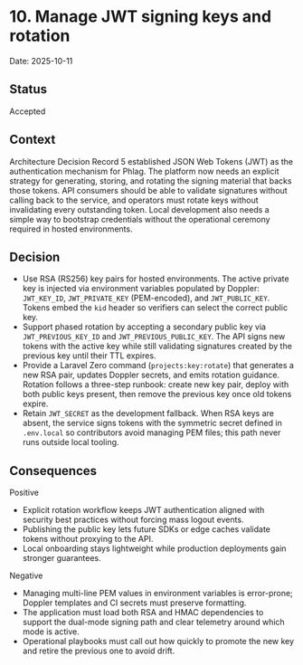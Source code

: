 # 10. Manage JWT signing keys and rotation

Date: 2025-10-11

## Status

Accepted

## Context

Architecture Decision Record 5 established JSON Web Tokens (JWT) as the authentication mechanism for Phlag. The platform now needs an explicit strategy for generating, storing, and rotating the signing material that backs those tokens. API consumers should be able to validate signatures without calling back to the service, and operators must rotate keys without invalidating every outstanding token. Local development also needs a simple way to bootstrap credentials without the operational ceremony required in hosted environments.

## Decision

-   Use RSA (RS256) key pairs for hosted environments. The active private key is injected via environment variables populated by Doppler: `JWT_KEY_ID`, `JWT_PRIVATE_KEY` (PEM-encoded), and `JWT_PUBLIC_KEY`. Tokens embed the `kid` header so verifiers can select the correct public key.
-   Support phased rotation by accepting a secondary public key via `JWT_PREVIOUS_KEY_ID` and `JWT_PREVIOUS_PUBLIC_KEY`. The API signs new tokens with the active key while still validating signatures created by the previous key until their TTL expires.
-   Provide a Laravel Zero command (`projects:key:rotate`) that generates a new RSA pair, updates Doppler secrets, and emits rotation guidance. Rotation follows a three-step runbook: create new key pair, deploy with both public keys present, then remove the previous key once old tokens expire.
-   Retain `JWT_SECRET` as the development fallback. When RSA keys are absent, the service signs tokens with the symmetric secret defined in `.env.local` so contributors avoid managing PEM files; this path never runs outside local tooling.

## Consequences

Positive

-   Explicit rotation workflow keeps JWT authentication aligned with security best practices without forcing mass logout events.
-   Publishing the public key lets future SDKs or edge caches validate tokens without proxying to the API.
-   Local onboarding stays lightweight while production deployments gain stronger guarantees.

Negative

-   Managing multi-line PEM values in environment variables is error-prone; Doppler templates and CI secrets must preserve formatting.
-   The application must load both RSA and HMAC dependencies to support the dual-mode signing path and clear telemetry around which mode is active.
-   Operational playbooks must call out how quickly to promote the new key and retire the previous one to avoid drift.
